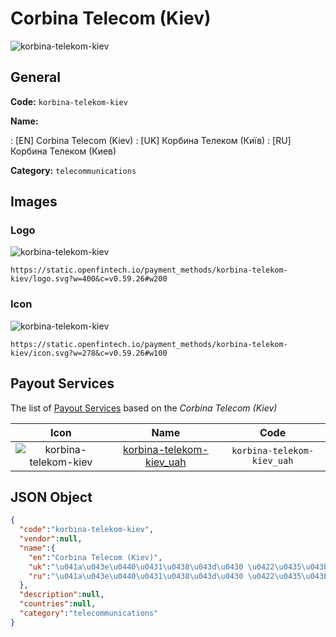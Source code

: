 
# Corbina Telecom (Kiev) 
![korbina-telekom-kiev](https://static.openfintech.io/payment_methods/korbina-telekom-kiev/logo.svg?w=400&c=v0.59.26#w200)  

## General 
**Code:** `korbina-telekom-kiev` 
 
**Name:** 
 
:	[EN] Corbina Telecom (Kiev) 
:	[UK] Корбина Телеком (Київ) 
:	[RU] Корбина Телеком (Киев) 
 
**Category:** `telecommunications` 
 

## Images 

### Logo 
![korbina-telekom-kiev](https://static.openfintech.io/payment_methods/korbina-telekom-kiev/logo.svg?w=400&c=v0.59.26#w200)  

```
https://static.openfintech.io/payment_methods/korbina-telekom-kiev/logo.svg?w=400&c=v0.59.26#w200
```  

### Icon 
![korbina-telekom-kiev](https://static.openfintech.io/payment_methods/korbina-telekom-kiev/icon.svg?w=278&c=v0.59.26#w100)  

```
https://static.openfintech.io/payment_methods/korbina-telekom-kiev/icon.svg?w=278&c=v0.59.26#w100
```  

## Payout Services 
 
The list of [Payout Services](/payout-services/) based on the _Corbina Telecom (Kiev)_ 

|Icon|Name|Code| 
|:---:|:---:|:---:| 
|![korbina-telekom-kiev](https://static.openfintech.io/payout_methods/korbina-telekom-kiev/icon.svg?w=278&c=v0.59.26#w40) |[korbina-telekom-kiev_uah](/payout-services/korbina-telekom-kiev_uah/)|`korbina-telekom-kiev_uah`| 
 

## JSON Object 

```json
{
  "code":"korbina-telekom-kiev",
  "vendor":null,
  "name":{
    "en":"Corbina Telecom (Kiev)",
    "uk":"\u041a\u043e\u0440\u0431\u0438\u043d\u0430 \u0422\u0435\u043b\u0435\u043a\u043e\u043c (\u041a\u0438\u0457\u0432)",
    "ru":"\u041a\u043e\u0440\u0431\u0438\u043d\u0430 \u0422\u0435\u043b\u0435\u043a\u043e\u043c (\u041a\u0438\u0435\u0432)"
  },
  "description":null,
  "countries":null,
  "category":"telecommunications"
}
```  
